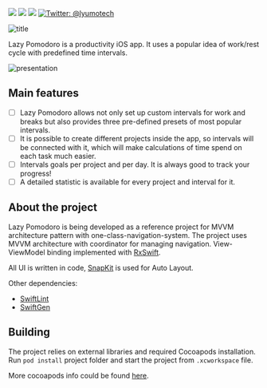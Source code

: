 <p align="left">
    <img src="https://travis-ci.org/msaveleva/lazy-pomodoro-ios.svg?branch=develop">
    <img src="https://img.shields.io/badge/iOS-12.0+-blue.svg" />
    <img src="https://img.shields.io/badge/Swift-5.0-brightgreen.svg" />
    <a href="https://twitter.com/lyumotech">
        <img src="https://img.shields.io/badge/Contact-@lyumotech-lightgrey.svg?style=flat" alt="Twitter: @lyumotech" />
    </a>
</p>

![title](https://github.com/msaveleva/lazy-pomodoro/blob/master/GithubGraphics/Github%20title%202x.png)

Lazy Pomodoro is a productivity iOS app.
It uses a popular idea of work/rest cycle with predefined time intervals. 

![presentation](https://github.com/msaveleva/lazy-pomodoro/blob/master/GithubGraphics/Presentation%202x.png)

## Main features
- [ ] Lazy Pomodoro allows not only set up custom intervals for work and breaks but also provides three pre-defined presets of most popular intervals.
- [ ] It is possible to create different projects inside the app, so intervals will be connected with it, which will make calculations of time spend on each task much easier.
- [ ] Intervals goals per project and per day. It is always good to track your progress!
- [ ] A detailed statistic is available for every project and interval for it.

## About the project
Lazy Pomodoro is being developed as a reference project for MVVM architecture pattern with one-class-navigation-system. The project uses MVVM architecture with coordinator for managing navigation. View-ViewModel binding implemented with [RxSwift](https://github.com/ReactiveX/RxSwift).

All UI is written in code, [SnapKit](https://github.com/SnapKit/SnapKit) is used for Auto Layout.

Other dependencies:
- [SwiftLint](https://github.com/realm/SwiftLint)
- [SwiftGen](https://github.com/SwiftGen/SwiftGen#installation)

## Building
The project relies on external libraries and required Cocoapods installation.
Run `pod install` project folder and start the project from `.xcworkspace` file.

More cocoapods info could be found [here](https://cocoapods.org).